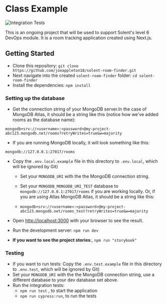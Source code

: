 # Class Example

![Integration Tests](https://github.com/joeappleton18/solent-room-finder/actions/workflows/cypress.yaml/badge.svg)

This is an ongoing project that will be used to support Solent's level 6 DevOps module. It is a room tracking application created using Next.js.

## Getting Started

- Clone this repository: `git clone https://github.com/joeappleton18/solent-room-finder.git`
- Next navigate into the created `solent-room-finder` folder: `cd solent-room-finder`
- Install the dependencies: `npm install`

### Setting up the database

- Get the connection string of your MongoDB server.In the case of MongoDB Atlas, it should be a string like this (notice how we've added rooms as the database name):

`mongodb+srv://<username>:<password>@my-project-abc123.mongodb.net/rooms?retryWrites=true&w=majority`

- If you are running MongoDB locally, it will look something like this:

`mongodb://127.0.0.1:27017/rooms`

- Copy the `.env.local.example` file in this directory to `.env.local`, which will be ignored by Git)

  - Set your `MONGODB_URI` with the the MongoDB connection string.
  - Set your `MONGODB_MONGODB_URI_TEST` database to `mongodb://127.0.0.1:27017/rooms` if you are working locally. Or, if you are using Atlas MongoDB Atlas, it should be a string like this:

  - `mongodb+srv://<username>:<password>@my-project-abc123.mongodb.net/rooms_test?retryWrites=true&w=majority`

- Open [http://localhost:3000](http://localhost:3000) with your browser to see the result.

- Run the development server: `npm run dev`

- **If you want to see the project stories**:, `npm run "storybook"`

### Testing

- If you want to run tests: Copy the `.env.test.example` file in this directory to `.env.test`, which will be ignored by Git)
- Set your `MONGODB_URI` with the the MongoDB connection string, use a different database to your dev database set above.
- Run the integration tests:
  - `npm run test` , to start the application
  - `npm run cypress:run`, to run the tests

